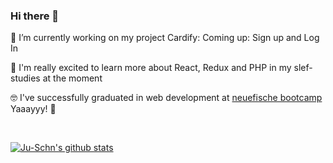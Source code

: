 ### Hi there 👋

🔭 I’m currently working on my project Cardify: Coming up: Sign up and Log In 

🤩 I'm really excited to learn more about React, Redux and PHP in my slef-studies at the moment

🤓 I've successfully graduated in web development at [neuefische bootcamp](https://www.neuefische.de) Yaaayyy! 🎉

<br/>

[![Ju-Schn's github stats](https://github-readme-stats.vercel.app/api?username=Ju-Schn)](https://github.com/anuraghazra/github-readme-stats)

<!--START_SECTION:waka-->

<!--END_SECTION:waka-->
<!--
**Ju-Schn/Ju-Schn** is a ✨ _special_ ✨ repository because its `README.md` (this file) appears on your GitHub profile.

Here are some ideas to get you started:

- 
- 🌱 I’m currently learning ...                    
- 👯 I’m looking to collaborate on ...
- 🤔 I’m looking for help with ...
- 💬 Ask me about ...
- 📫 How to reach me: ...
- 😄 Pronouns: ...
- ⚡ Fun fact: ...
-->
